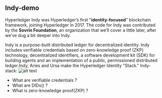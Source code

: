 ## Indy-demo

Hyperledger Indy was Hyperledger’s first "**identity-focused**" blockchain framework, joining Hyperledger in 2017. The code for Indy was contributed by the **Sovrin Foundation**, an organization that we’ll cover a little later, after we’ve dug a bit deeper into Indy.

Indy is a purpose-built distributed ledger for decentralized identity. Indy includes verifiable credentials based on zero-knowledge proof (ZKP) technology, decentralized identifiers, a software development kit (SDK) for building agents and an implementation of a public, permissioned distributed ledger.Indy, Aries and Ursa make the Hyperledger Identity "Stack."
Indy-stack:
![alt text](https://courses.edx.org/assets/courseware/v1/7f8b217e2a06952c00d7b058d4c4fae8/asset-v1:LinuxFoundationX+LFS172x+3T2019+type@asset+block/The_Hyperledger_Identity__Stack_.png)

- What are verifiable credentials ?
- What are DIDs() ?
- What is zero-knowledge proof(ZKP) ?
